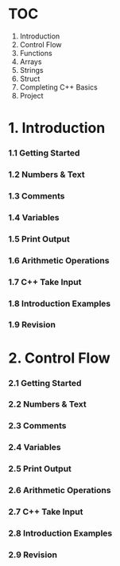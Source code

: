 # TOC
1. Introduction
2. Control Flow
3. Functions
4. Arrays
5. Strings
6. Struct
7. Completing C++ Basics
8. Project

# 1. Introduction
### 1.1 Getting Started
### 1.2 Numbers & Text
### 1.3 Comments
### 1.4 Variables
### 1.5 Print Output
### 1.6 Arithmetic Operations
### 1.7 C++ Take Input
### 1.8 Introduction Examples
### 1.9 Revision

# 2. Control Flow
### 2.1 Getting Started
### 2.2 Numbers & Text
### 2.3 Comments
### 2.4 Variables
### 2.5 Print Output
### 2.6 Arithmetic Operations
### 2.7 C++ Take Input
### 2.8 Introduction Examples
### 2.9 Revision
